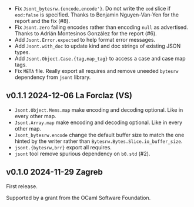 
- Fix `Jsont_bytesrw.{encode,encode'}`. Do not write the `eod` slice if
  `eod:false` is specified. Thanks to Benjamin Nguyen-Van-Yen for
  the report and the fix (#8).
- Fix `Jsont.zero` failing encodes rather than encoding `null` as
  advertised. Thanks to Adrián Montesinos González for the report (#6).
- Add `Jsont.Error.expected` to help format error messages.
- Add `Jsont.with_doc` to update kind and doc strings of existing JSON
  types.
- Add `Jsont.Object.Case.{tag,map_tag}` to access a case and case map tags.
- Fix `META` file. Really export all requires and
  remove uneeded `bytesrw` dependency from `jsont` library.

v0.1.1 2024-12-06 La Forclaz (VS)
---------------------------------

- `Jsont.Object.Mems.map` make encoding and decoding optional. Like
   in every other map.
- `Jsont.Array.map` make encoding and decoding optional. Like
   in every other map.
- `Jsont_bytesrw.encode` change the default buffer size
  to match the one hinted by the writer rather than
  `Bytesrw.Bytes.Slice.io_buffer_size`.
- `jsont.{bytesrw,brr}` export all requires.
- `jsont` tool remove spurious dependency on `b0.std` (#2).

v0.1.0 2024-11-29 Zagreb
------------------------

First release.

Supported by a grant from the OCaml Software Foundation.
